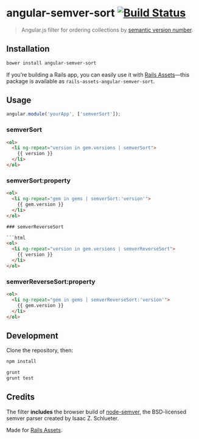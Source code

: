# angular-semver-sort [![Build Status](https://travis-ci.org/monterail/angular-semver-sort.png)](https://travis-ci.org/monterail/angular-semver-sort)

> Angular.js filter for ordering collections by [semantic version number](http://semver.org).

## Installation

```sh
bower install angular-semver-sort
```

If you’re building a Rails app, you can easily use it with [Rails Assets](https://rails-assets.org)—this package is available as `rails-assets-angular-semver-sort`.

## Usage

```js
angular.module('yourApp', ['semverSort']);
```

### semverSort

```html
<ol>
  <li ng-repeat="version in gem.versions | semverSort">
    {{ version }}
  </li>
</ol>
```

### semverSort:property

```html
<ol>
  <li ng-repeat="gem in gems | semverSort:'version'">
    {{ gem.version }}
  </li>
</ol>

### semverReverseSort

```html
<ol>
  <li ng-repeat="version in gem.versions | semverReverseSort">
    {{ version }}
  </li>
</ol>
```

### semverReverseSort:property

```html
<ol>
  <li ng-repeat="gem in gems | semverReverseSort:'version'">
    {{ gem.version }}
  </li>
</ol>
```

## Development

Clone the repository, then:

```sh
npm install

grunt
grunt test
```

## Credits

The filter **includes** the browser build of [node-semver](https://github.com/isaacs/node-semver), the BSD-licensed semver parser created by Isaac Z. Schlueter.

Made for [Rails Assets](https://rails-assets.org).
